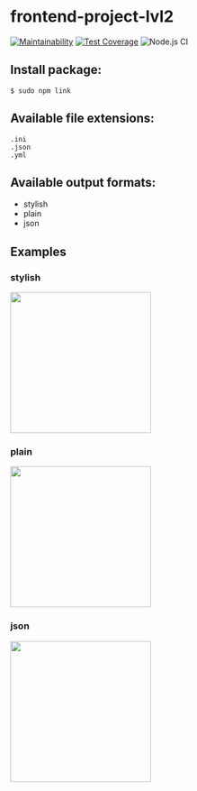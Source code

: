# frontend-project-lvl2
[![Maintainability](https://api.codeclimate.com/v1/badges/d634207083603a8dff45/maintainability)](https://codeclimate.com/github/sdwayy/frontend-project-lvl2/maintainability)
[![Test Coverage](https://api.codeclimate.com/v1/badges/d634207083603a8dff45/test_coverage)](https://codeclimate.com/github/sdwayy/frontend-project-lvl2/test_coverage)
![Node.js CI](https://github.com/sdwayy/frontend-project-lvl2/workflows/Node.js%20CI/badge.svg)
##  Install package:
  `$ sudo npm link`

##  Available file extensions:
    .ini
    .json
    .yml

##  Available output formats:
- stylish
- plain
- json

##  Examples

### stylish

<a href="https://asciinema.org/a/uXAtGLDhGIwr1rmOKpTpM9r9K" target="_blank"><img src="https://asciinema.org/a/uXAtGLDhGIwr1rmOKpTpM9r9K.svg" width=250/></a>
  
### plain

<a href="https://asciinema.org/a/iWHOgxt8oOSRIouQxESPwHh4h" target="_blank"><img src="https://asciinema.org/a/iWHOgxt8oOSRIouQxESPwHh4h.svg" width=250/></a>

### json

<a href="https://asciinema.org/a/GaM4BIjnHIKq9u2xmpXMbJBVX" target="_blank"><img src="https://asciinema.org/a/GaM4BIjnHIKq9u2xmpXMbJBVX.svg" width=250/></a>